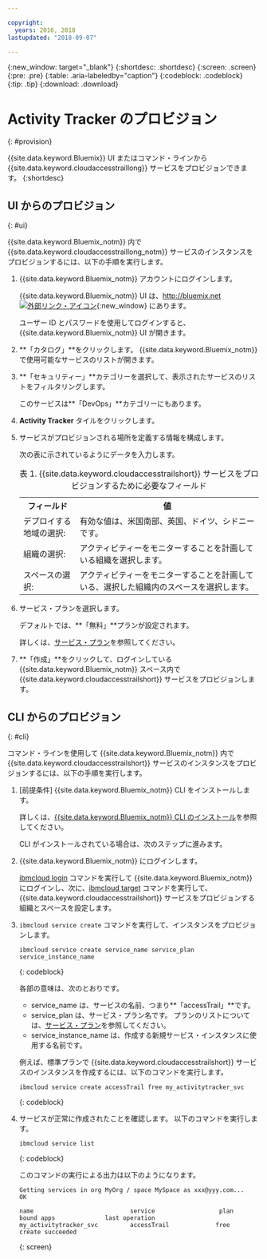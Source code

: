 ```yaml
---

copyright:
  years: 2016, 2018
lastupdated: "2018-09-07"

---
```


{:new_window: target="_blank"}
{:shortdesc: .shortdesc}
{:screen: .screen}
{:pre: .pre}
{:table: .aria-labeledby="caption"}
{:codeblock: .codeblock}
{:tip: .tip}
{:download: .download}



# Activity Tracker のプロビジョン
{: #provision}

{{site.data.keyword.Bluemix}} UI またはコマンド・ラインから {{site.data.keyword.cloudaccesstraillong}} サービスをプロビジョンできます。
{:shortdesc}


## UI からのプロビジョン
{: #ui}

{{site.data.keyword.Bluemix_notm}} 内で {{site.data.keyword.cloudaccesstraillong_notm}} サービスのインスタンスをプロビジョンするには、以下の手順を実行します。

1. {{site.data.keyword.Bluemix_notm}} アカウントにログインします。

    {{site.data.keyword.Bluemix_notm}} UI は、[http://bluemix.net ![外部リンク・アイコン](../../../icons/launch-glyph.svg "外部リンク・アイコン")](http://bluemix.net){:new_window} にあります。
    
	ユーザー ID とパスワードを使用してログインすると、{{site.data.keyword.Bluemix_notm}} UI が開きます。

2. **「カタログ」**をクリックします。 {{site.data.keyword.Bluemix_notm}} で使用可能なサービスのリストが開きます。

3. **「セキュリティー」**カテゴリーを選択して、表示されたサービスのリストをフィルタリングします。

    このサービスは**「DevOps」**カテゴリーにもあります。

4. **Activity Tracker** タイルをクリックします。

5. サービスがプロビジョンされる場所を定義する情報を構成します。 

    次の表に示されているようにデータを入力します。 

    <table>
	  <caption>表 1. {{site.data.keyword.cloudaccesstrailshort}} サービスをプロビジョンするために必要なフィールド</caption>
	  <tr>
	    <th>フィールド</th>
		<th>値</th>
	  </tr>
	  <tr>
	    <td>デプロイする地域の選択:</td>
		<td>有効な値は、米国南部、英国、ドイツ、シドニーです。</td>
	  </tr>
	  <tr>
	    <td>組織の選択:</td>
		<td>アクティビティーをモニターすることを計画している組織を選択します。</td>
	  </tr>
	  <tr>
	    <td>スペースの選択:</td>
		<td>アクティビティーをモニターすることを計画している、選択した組織内のスペースを選択します。</td>
	  </tr>
	</table>

6. サービス・プランを選択します。 

    デフォルトでは、**「無料」**プランが設定されます。

    詳しくは、[サービス・プラン](/docs/services/cloud-activity-tracker/how-to/change_plan.html#change_plan)を参照してください。
	
7. **「作成」**をクリックして、ログインしている {{site.data.keyword.Bluemix_notm}} スペース内で {{site.data.keyword.cloudaccesstrailshort}} サービスをプロビジョンします。
  
 

## CLI からのプロビジョン
{: #cli}

コマンド・ラインを使用して {{site.data.keyword.Bluemix_notm}} 内で {{site.data.keyword.cloudaccesstrailshort}} サービスのインスタンスをプロビジョンするには、以下の手順を実行します。

1. [前提条件] {{site.data.keyword.Bluemix_notm}} CLI をインストールします。

   詳しくは、[{{site.data.keyword.Bluemix_notm}} CLI のインストール](/docs/cli/reference/ibmcloud/download_cli.html#install_use)を参照してください。
   
   CLI がインストールされている場合は、次のステップに進みます。
    
2. {{site.data.keyword.Bluemix_notm}} にログインします。 

    [ibmcloud login](/docs/cli/reference/ibmcloud/bx_cli.html#ibmcloud_login) コマンドを実行して {{site.data.keyword.Bluemix_notm}} にログインし、次に、[ibmcloud target](/docs/cli/reference/ibmcloud/bx_cli.html#ibmcloud_target) コマンドを実行して、{{site.data.keyword.cloudaccesstrailshort}} サービスをプロビジョンする組織とスペースを設定します。
	
3. `ibmcloud service create` コマンドを実行して、インスタンスをプロビジョンします。

    ```
	ibmcloud service create service_name service_plan service_instance_name
	```
	{: codeblock}
	
	各部の意味は、次のとおりです。
	
	* service_name は、サービスの名前、つまり**「accessTrail」**です。
	* service_plan は、サービス・プラン名です。 プランのリストについては、[サービス・プラン](/docs/services/cloud-activity-tracker/activity_tracker_ov.html#plan)を参照してください。
	* service_instance_name は、作成する新規サービス・インスタンスに使用する名前です。

	例えば、標準プランで {{site.data.keyword.cloudaccesstrailshort}} サービスのインスタンスを作成するには、以下のコマンドを実行します。
	
	```
	ibmcloud service create accessTrail free my_activitytracker_svc
	```
	{: codeblock}
	
4. サービスが正常に作成されたことを確認します。 以下のコマンドを実行します。

    ```	
	ibmcloud service list
	```
	{: codeblock}
	
	このコマンドの実行による出力は以下のようになります。
	
	```
    Getting services in org MyOrg / space MySpace as xxx@yyy.com...
    OK
    
    name                           service                  plan                   bound apps              last operation
    my_activitytracker_svc         accessTrail             free                                            create succeeded
	```
	{: screen}

	




